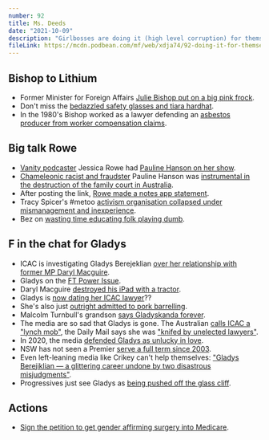 ```yaml
---
number: 92
title: Ms. Deeds
date: "2021-10-09"
description: "Girlbosses are doing it (high level corruption) for themselves."
fileLink: https://mcdn.podbean.com/mf/web/xdja74/92-doing-it-for-themselves-001.mp3
---
```


## Bishop to Lithium

- Former Minister for Foreign Affairs [Julie Bishop put on a big pink frock](https://style.nine.com.au/latest/julie-bishop-frocktober-2021-photos-ovarian-cancer/7fec7886-7f62-4da9-9434-e0d6f7a02838).
- Don't miss the [bedazzled safety glasses and tiara hardhat](https://twitter.com/jakeeyy__/status/1443844184725590017).
- In the 1980's Bishop worked as a lawyer defending an [asbestos producer from worker compensation claims](https://www.afr.com/politics/federal/bishop-defended-csr-s-asbestos-corporate-veil-20121128-j1f06).

## Big talk Rowe

- [Vanity podcaster](https://podcasts.apple.com/us/podcast/the-jess-rowe-big-talk-show/id1582086299) Jessica Rowe had [Pauline Hanson on her show](https://www.theguardian.com/media/2021/oct/01/jessica-rowe-pod-turns-sour-over-pauline-hanson-interview-on-why-she-keeps-going).
- [Chameleonic racist and fraudster](https://www.theguardian.com/world/2003/aug/20/australia.thefarright) Pauline Hanson was [instrumental in the destruction of the family court in Australia](https://theconversation.com/the-family-court-does-need-reform-but-not-the-way-pauline-hanson-thinks-125728).
- After posting the link, [Rowe made a notes app statement](https://twitter.com/JessRowe/status/1443188890781712384).
- Tracy Spicer's #metoo [activism organisation collapsed under mismanagement and inexperience](https://www.smh.com.au/national/now-australia-the-metoo-initiative-started-by-tracey-spicer-folds-20200609-p550xb.html).
- Bez on [wasting time educating folk playing dumb](https://twitter.com/bezography/status/1443359953188626432).

## F in the chat for Gladys

- ICAC is investigating Gladys Berejeklian [over her relationship with former MP Daryl Macguire](https://www.smh.com.au/politics/nsw/timeline-of-a-secret-relationship-that-brought-down-a-premier-20211001-p58wi9.html).
- Gladys on the [FT Power Issue](https://www.news.com.au/finance/business/media/gladys-berejiklian-resigns-the-same-day-she-was-named-countrys-most-powerful-person/news-story/56273f0b6b98dbf17c6af773d017ee1e).
- Daryl Macguire [destroyed his iPad with a tractor](https://www.smh.com.au/national/nsw/disgraced-mp-destroyed-his-phone-and-ipad-with-a-tractor-icac-20201013-p564rm.html).
- Gladys is [now dating her ICAC lawyer](https://www.theguardian.com/australia-news/2021/jun/18/glad-and-her-boo-nsw-premier-dating-prominent-barrister-who-represented-her-at-icac)??
- She's also just [outright admitted to pork barrelling](https://www.theguardian.com/australia-news/2020/nov/26/berejiklian-admits-140m-grant-scheme-was-pork-barrelling-as-approval-documents-revealed).
- Malcolm Turnbull's grandson [says Gladyskanda forever](https://twitter.com/ms_dzt/status/1443776700769206281).
- The media are so sad that Gladys is gone. The Australian [calls ICAC a "lynch mob"](https://www.theaustralian.com.au/nation/lynch-mob-takes-down-yet-another-political-career/news-story/86ffaa882e9f2bba5e3ace08625307a5), the Daily Mail says she was ["knifed by unelected lawyers"](https://www.dailymail.co.uk/news/article-10048213/Gladys-Berejiklian-knifed-unelected-ICAC-lawyers-worst-time-Covid.html).
- In 2020, the media [defended Gladys as unlucky in love](https://www.theaustralian.com.au/commentary/letters/last-post-gladys-shouldnt-be-condemned-for-a-romantic-mistake/news-story/78c2d701ec648837fd3061878012600f).
- NSW has not seen a Premier [serve a full term since 2003](https://en.wikipedia.org/wiki/Premier_of_New_South_Wales).
- Even left-leaning media like Crikey can't help themselves: ["Gladys Berejiklian — a glittering career undone by two disastrous misjudgments"](https://www.crikey.com.au/2021/10/01/gladys-berejiklian-a-glittering-career-undone-by-two-disastrous-misjudgments/).
- Progressives just see Gladys as [being pushed off the glass cliff](https://en.wikipedia.org/wiki/Glass_cliff).

## Actions

- [Sign the petition to get gender affirming surgery into Medicare](https://www.aph.gov.au/e-petitions/petition/EN3307).


